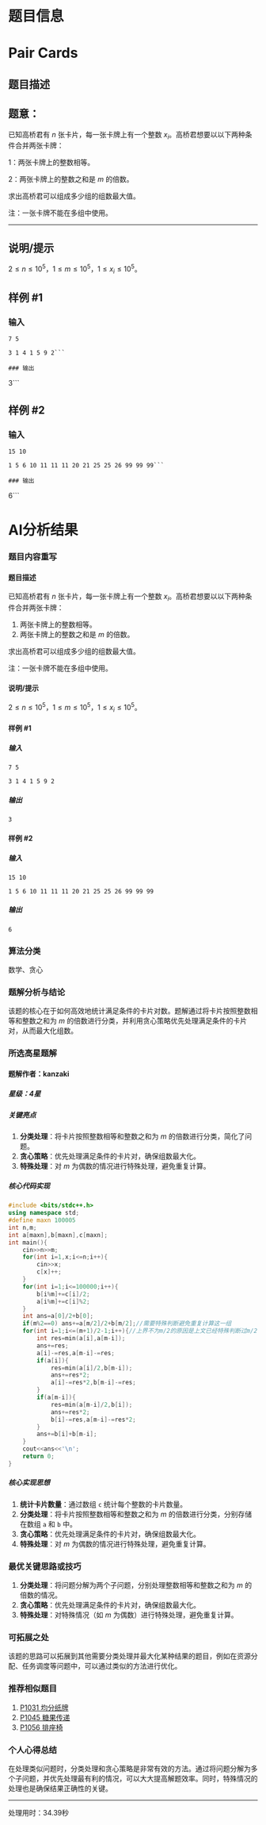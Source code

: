 # 题目信息

# Pair Cards

## 题目描述

## 题意：

已知高桥君有 $n$ 张卡片，每一张卡牌上有一个整数 $x_i$。高桥君想要以以下两种条件合并两张卡牌：

$1$：两张卡牌上的整数相等。

$2$：两张卡牌上的整数之和是 $m$ 的倍数。

求出高桥君可以组成多少组的组数最大值。

注：一张卡牌不能在多组中使用。


------------

## 说明/提示

$2\le n \le 10^5$，$1\le m \le 10^5$，$1 \le x_i \le 10^5$。

## 样例 #1

### 输入

```
7 5

3 1 4 1 5 9 2```

### 输出

```
3```

## 样例 #2

### 输入

```
15 10

1 5 6 10 11 11 11 20 21 25 25 26 99 99 99```

### 输出

```
6```

# AI分析结果

### 题目内容重写

#### 题目描述

已知高桥君有 $n$ 张卡片，每一张卡牌上有一个整数 $x_i$。高桥君想要以以下两种条件合并两张卡牌：

1. 两张卡牌上的整数相等。
2. 两张卡牌上的整数之和是 $m$ 的倍数。

求出高桥君可以组成多少组的组数最大值。

注：一张卡牌不能在多组中使用。

#### 说明/提示

$2\le n \le 10^5$，$1\le m \le 10^5$，$1 \le x_i \le 10^5$。

#### 样例 #1

##### 输入

```
7 5

3 1 4 1 5 9 2
```

##### 输出

```
3
```

#### 样例 #2

##### 输入

```
15 10

1 5 6 10 11 11 11 20 21 25 25 26 99 99 99
```

##### 输出

```
6
```

### 算法分类

数学、贪心

### 题解分析与结论

该题的核心在于如何高效地统计满足条件的卡片对数。题解通过将卡片按照整数相等和整数之和为 $m$ 的倍数进行分类，并利用贪心策略优先处理满足条件的卡片对，从而最大化组数。

### 所选高星题解

#### 题解作者：kanzaki

##### 星级：4星

##### 关键亮点

1. **分类处理**：将卡片按照整数相等和整数之和为 $m$ 的倍数进行分类，简化了问题。
2. **贪心策略**：优先处理满足条件的卡片对，确保组数最大化。
3. **特殊处理**：对 $m$ 为偶数的情况进行特殊处理，避免重复计算。

##### 核心代码实现

```cpp
#include <bits/stdc++.h>
using namespace std;
#define maxn 100005
int n,m;
int a[maxn],b[maxn],c[maxn];
int main(){
    cin>>n>>m;
    for(int i=1,x;i<=n;i++){
        cin>>x;
        c[x]++;
    }
    for(int i=1;i<=100000;i++){
        b[i%m]+=c[i]/2;
        a[i%m]+=c[i]%2;
    }
    int ans=a[0]/2+b[0];
    if(m%2==0) ans+=a[m/2]/2+b[m/2];//需要特殊判断避免重复计算这一组
    for(int i=1;i<=(m+1)/2-1;i++){//上界不为m/2的原因是上文已经特殊判断过m/2，避免算重
        int res=min(a[i],a[m-i]);
        ans+=res;
        a[i]-=res,a[m-i]-=res;
        if(a[i]){
            res=min(a[i]/2,b[m-i]);
            ans+=res*2;
            a[i]-=res*2,b[m-i]-=res;
        }
        if(a[m-i]){
            res=min(a[m-i]/2,b[i]);
            ans+=res*2;
            b[i]-=res,a[m-i]-=res*2;
        }
        ans+=b[i]+b[m-i];
    }
    cout<<ans<<'\n';
    return 0;
}
```

##### 核心实现思想

1. **统计卡片数量**：通过数组 `c` 统计每个整数的卡片数量。
2. **分类处理**：将卡片按照整数相等和整数之和为 $m$ 的倍数进行分类，分别存储在数组 `a` 和 `b` 中。
3. **贪心策略**：优先处理满足条件的卡片对，确保组数最大化。
4. **特殊处理**：对 $m$ 为偶数的情况进行特殊处理，避免重复计算。

### 最优关键思路或技巧

1. **分类处理**：将问题分解为两个子问题，分别处理整数相等和整数之和为 $m$ 的倍数的情况。
2. **贪心策略**：优先处理满足条件的卡片对，确保组数最大化。
3. **特殊处理**：对特殊情况（如 $m$ 为偶数）进行特殊处理，避免重复计算。

### 可拓展之处

该题的思路可以拓展到其他需要分类处理并最大化某种结果的题目，例如在资源分配、任务调度等问题中，可以通过类似的方法进行优化。

### 推荐相似题目

1. [P1031 均分纸牌](https://www.luogu.com.cn/problem/P1031)
2. [P1045 糖果传递](https://www.luogu.com.cn/problem/P1045)
3. [P1056 排座椅](https://www.luogu.com.cn/problem/P1056)

### 个人心得总结

在处理类似问题时，分类处理和贪心策略是非常有效的方法。通过将问题分解为多个子问题，并优先处理最有利的情况，可以大大提高解题效率。同时，特殊情况的处理也是确保结果正确性的关键。

---
处理用时：34.39秒